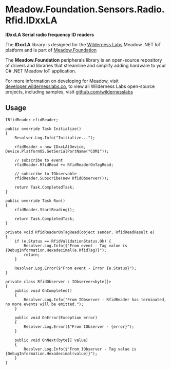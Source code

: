# Meadow.Foundation.Sensors.Radio.Rfid.IDxxLA

**IDxxLA Serial radio frequency ID readers**

The **IDxxLA** library is designed for the [Wilderness Labs](www.wildernesslabs.co) Meadow .NET IoT platform and is part of [Meadow.Foundation](https://developer.wildernesslabs.co/Meadow/Meadow.Foundation/)

The **Meadow.Foundation** peripherals library is an open-source repository of drivers and libraries that streamline and simplify adding hardware to your C# .NET Meadow IoT application.

For more information on developing for Meadow, visit [developer.wildernesslabs.co](http://developer.wildernesslabs.co/), to view all Wilderness Labs open-source projects, including samples, visit [github.com/wildernesslabs](https://github.com/wildernesslabs/)

## Usage

```
IRfidReader rfidReader;

public override Task Initialize()
{
    Resolver.Log.Info("Initialize...");

    rfidReader = new IDxxLA(Device, Device.PlatformOS.GetSerialPortName("COM1"));

    // subscribe to event
    rfidReader.RfidRead += RfidReaderOnTagRead;

    // subscribe to IObservable
    rfidReader.Subscribe(new RfidObserver());

    return Task.CompletedTask;
}

public override Task Run()
{ 
    rfidReader.StartReading();

    return Task.CompletedTask;
}

private void RfidReaderOnTagRead(object sender, RfidReadResult e)
{
    if (e.Status == RfidValidationStatus.Ok) {
        Resolver.Log.Info($"From event - Tag value is {DebugInformation.Hexadecimal(e.RfidTag)}");
        return;
    }

    Resolver.Log.Error($"From event - Error {e.Status}");
}

private class RfidObserver : IObserver<byte[]>
{
    public void OnCompleted()
    {
        Resolver.Log.Info("From IObserver - RfidReader has terminated, no more events will be emitted.");
    }
     
    public void OnError(Exception error)
    {
        Resolver.Log.Error($"From IObserver - {error}");
    }

    public void OnNext(byte[] value)
    {
        Resolver.Log.Info($"From IObserver - Tag value is {DebugInformation.Hexadecimal(value)}");
    }
}

```
